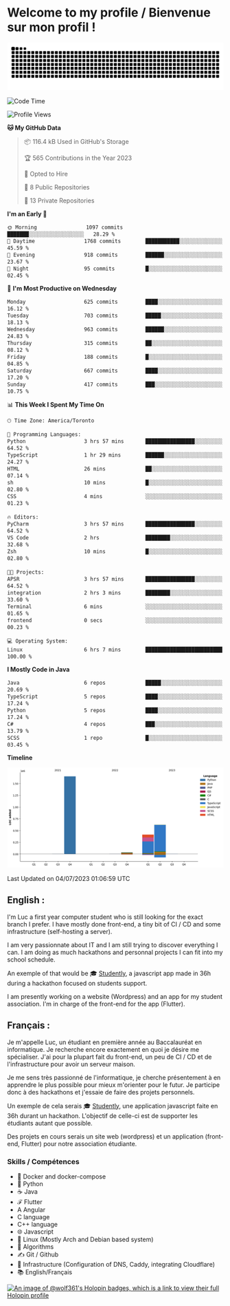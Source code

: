 # Welcome to my profile / Bienvenue sur mon profil !

![snake gif](https://github.com/wolf-361/wolf-361/blob/output/github-contribution-grid-snake.svg)

<!--START_SECTION:waka-->
![Code Time](http://img.shields.io/badge/Code%20Time-208%20hrs%209%20mins-blue)

![Profile Views](http://img.shields.io/badge/Profile%20Views-0-blue)

**🐱 My GitHub Data** 

> 📦 116.4 kB Used in GitHub's Storage 
 > 
> 🏆 565 Contributions in the Year 2023
 > 
> 💼 Opted to Hire
 > 
> 📜 8 Public Repositories 
 > 
> 🔑 13 Private Repositories 
 > 
**I'm an Early 🐤** 

```text
🌞 Morning                1097 commits        ███████░░░░░░░░░░░░░░░░░░   28.29 % 
🌆 Daytime                1768 commits        ███████████░░░░░░░░░░░░░░   45.59 % 
🌃 Evening                918 commits         ██████░░░░░░░░░░░░░░░░░░░   23.67 % 
🌙 Night                  95 commits          █░░░░░░░░░░░░░░░░░░░░░░░░   02.45 % 
```
📅 **I'm Most Productive on Wednesday** 

```text
Monday                   625 commits         ████░░░░░░░░░░░░░░░░░░░░░   16.12 % 
Tuesday                  703 commits         █████░░░░░░░░░░░░░░░░░░░░   18.13 % 
Wednesday                963 commits         ██████░░░░░░░░░░░░░░░░░░░   24.83 % 
Thursday                 315 commits         ██░░░░░░░░░░░░░░░░░░░░░░░   08.12 % 
Friday                   188 commits         █░░░░░░░░░░░░░░░░░░░░░░░░   04.85 % 
Saturday                 667 commits         ████░░░░░░░░░░░░░░░░░░░░░   17.20 % 
Sunday                   417 commits         ███░░░░░░░░░░░░░░░░░░░░░░   10.75 % 
```


📊 **This Week I Spent My Time On** 

```text
🕑︎ Time Zone: America/Toronto

💬 Programming Languages: 
Python                   3 hrs 57 mins       ████████████████░░░░░░░░░   64.52 % 
TypeScript               1 hr 29 mins        ██████░░░░░░░░░░░░░░░░░░░   24.27 % 
HTML                     26 mins             ██░░░░░░░░░░░░░░░░░░░░░░░   07.14 % 
sh                       10 mins             █░░░░░░░░░░░░░░░░░░░░░░░░   02.80 % 
CSS                      4 mins              ░░░░░░░░░░░░░░░░░░░░░░░░░   01.23 % 

🔥 Editors: 
PyCharm                  3 hrs 57 mins       ████████████████░░░░░░░░░   64.52 % 
VS Code                  2 hrs               ████████░░░░░░░░░░░░░░░░░   32.68 % 
Zsh                      10 mins             █░░░░░░░░░░░░░░░░░░░░░░░░   02.80 % 

🐱‍💻 Projects: 
APSR                     3 hrs 57 mins       ████████████████░░░░░░░░░   64.52 % 
integration              2 hrs 3 mins        ████████░░░░░░░░░░░░░░░░░   33.60 % 
Terminal                 6 mins              ░░░░░░░░░░░░░░░░░░░░░░░░░   01.65 % 
frontend                 0 secs              ░░░░░░░░░░░░░░░░░░░░░░░░░   00.23 % 

💻 Operating System: 
Linux                    6 hrs 7 mins        █████████████████████████   100.00 % 
```

**I Mostly Code in Java** 

```text
Java                     6 repos             █████░░░░░░░░░░░░░░░░░░░░   20.69 % 
TypeScript               5 repos             ████░░░░░░░░░░░░░░░░░░░░░   17.24 % 
Python                   5 repos             ████░░░░░░░░░░░░░░░░░░░░░   17.24 % 
C#                       4 repos             ███░░░░░░░░░░░░░░░░░░░░░░   13.79 % 
SCSS                     1 repo              █░░░░░░░░░░░░░░░░░░░░░░░░   03.45 % 
```



**Timeline**

![Lines of Code chart](https://raw.githubusercontent.com/wolf-361/wolf-361/main/assets/bar_graph.png)


 Last Updated on 04/07/2023 01:06:59 UTC
<!--END_SECTION:waka-->

## English : 

I'm Luc a first year computer student who is still looking for the exact branch I prefer. I have mostly done front-end, a tiny bit of CI / CD and some infrastructure (self-hosting a server).

I am very passionnate about IT and I am still trying to discover everything I can. I am doing as much hackathons and personnal projects I can fit into my school schedule.

An exemple of that would be 🎓 [Studently](https://github.com/wolf-361/Studently-CodeJam12), a javascript app made in 36h during a hackathon focused on students support.

I am presently working on a website (Wordpress) and an app for my student association. I'm in charge of the front-end for the app (Flutter).

## Français :

Je m'appelle Luc, un étudiant en première année au Baccalauréat en informatique. Je recherche encore exactement en quoi je désire me spécialiser. J'ai pour la plupart fait du front-end, un peu de CI / CD et de l'infrastructure pour avoir un serveur maison.

Je me sens très passionné de l'informatique, je cherche présentement à en apprendre le plus possible pour mieux m'orienter pour le futur. Je participe donc à des hackathons et j'essaie de faire des projets personnels.

Un exemple de cela serais 🎓 [Studently](https://github.com/wolf-361/Studently-CodeJam12), une application javascript faite en 36h durant un hackathon. L'objectif de celle-ci est de supporter les étudiants autant que possible.

Des projets en cours serais un site web (wordpress) et un application (front-end, Flutter) pour notre association étudiante.

###  Skills / Compétences

* 🐋 Docker and docker-compose
* 🐍 Python
* ☕ Java
* ℱ Flutter
* A Angular
* C language
* C++ language
* 🌐 Javascript
* 🐧 Linux (Mostly Arch and Debian based system)
* 🧩 Algorithms
* ✍️ Git / Github
* 📜 Infrastructure (Configuration of DNS, Caddy, integrating Cloudflare)
* 📚 English/Français

[![An image of @wolf361's Holopin badges, which is a link to view their full Holopin profile](https://holopin.me/wolf361)](https://holopin.io/@wolf361)


